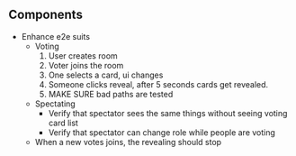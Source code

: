 ## Components

- Enhance e2e suits
  - Voting
    1. User creates room
    2. Voter joins the room
    3. One selects a card, ui changes
    4. Someone clicks reveal, after 5 seconds cards get revealed.
    5. MAKE SURE bad paths are tested
  - Spectating
    - Verify that spectator sees the same things without seeing voting card list
    - Verify that spectator can change role while people are voting
  - When a new votes joins, the revealing should stop